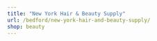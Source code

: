 ```yaml
---
title: "New York Hair & Beauty Supply"
url: /bedford/new-york-hair-and-beauty-supply/
shop: beauty
---
```

